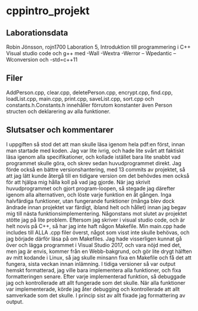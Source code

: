 # cppintro_projekt
## Laborationsdata
Robin Jönsson, rojn1700
Laboration 5, Introduktion till programmering i C++
Visual studio code och g++ med -Wall -Wextra -Werror – Wpedantic – Wconversion och 
-std=c++11
## Filer
AddPerson.cpp, clear.cpp, deletePerson.cpp, encrypt.cpp, find.cpp, loadList.cpp, main.cpp, print.cpp, saveList.cpp, sort.cpp och constants.h.Constants.h innehåller förrutom konstanter även Person structen och deklarering av alla funktioner.
## Slutsatser och kommentarer
I uppgiften så stod det att man skulle läsa igenom hela pdf:en först, innan man startade med koden. Jag var lite ivrig, och hade lite svårt att faktiskt läsa igenom alla specifikationer, och kollade istället bara lite snabbt vad programmet skulle göra, och skrev sedan huvudprogrammet direkt. Jag förde också en bättre versionshantering, med 13 commits av projektet, så att jag lätt kunde återgå till en tidigare version om det behövdes men också för att hjälpa mig hålla koll på vad jag gjorde. När jag skrivit huvudprogrammet och gjort program-loopen, så stegade jag därefter igenom alla alternativen, och löste varje funktion en åt gången. Inga halvfärdiga funktioner, utan fungerande funktioner (många blev dock ändrade innan projektet var färdigt, ibland helt och hållet) innan jag begav mig till nästa funktionsimplementering. 
Någonstans mot slutet av projektet stötte jag på lite problem. Eftersom jag skriver i visual studio code, och är helt novis på C++, så har jag inte haft någon Makefile. Min main.cpp hade includes till ALLA .cpp filer överst, något som visst inte skulle behövas, och jag började därför läsa på om Makefiles. Jag hade visserligen kunnat gå över och lägga programmet i Visual Studio 2017, och vara nöjd med det, men jag är envis, kommer från en Webb-bakgrund, och gör lite drygt hälften av mitt kodande i Linux, så jag skulle minsann fixa en Makefile och få det att fungera, sista veckan innan inlämning.
I tidiga versioner så var output hemskt formatterad, jag ville bara implementera alla funktioner, och fixa formatteringen senare. Efter varje implementerad funktion, så debuggade jag och kontrollerade att allt fungerade som det skulle. När alla funktioner var implementerade, körde jag åter debugging och kontrollerade att allt samverkade som det skulle. I princip sist av allt fixade jag formattering av output.
